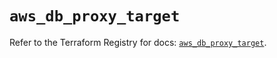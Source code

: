# `aws_db_proxy_target`

Refer to the Terraform Registry for docs: [`aws_db_proxy_target`](https://registry.terraform.io/providers/hashicorp/aws/6.5.0/docs/resources/db_proxy_target).
